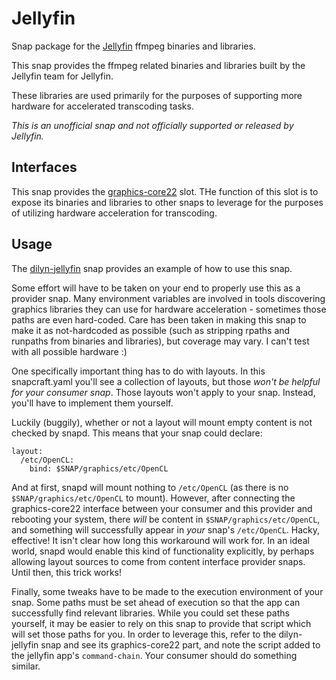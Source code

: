 # Jellyfin

Snap package for the [Jellyfin](https://jellyfin.org/) ffmpeg binaries and libraries.

This snap provides the ffmpeg related binaries and libraries built by the
Jellyfin team for Jellyfin.

These libraries are used primarily for the purposes of supporting more hardware
for accelerated transcoding tasks.

*This is an unofficial snap and not officially supported or released by Jellyfin.*

## Interfaces

This snap provides the [graphics-core22](https://canonical.com/mir/docs/the-graphics-core22-snap-interface)
slot. THe function of this slot is to expose its binaries and libraries to
other snaps to leverage for the purposes of utilizing hardware acceleration for
transcoding.

## Usage

The [dilyn-jellyfin](../jellyfin) snap provides an example of how to use this snap.

Some effort will have to be taken on your end to properly use this as a provider
snap. Many environment variables are involved in tools discovering graphics
libraries they can use for hardware acceleration - sometimes those paths
are even hard-coded. Care has been taken in making this snap to make it as
not-hardcoded as possible (such as stripping rpaths and runpaths from binaries
and libraries), but coverage may vary. I can't test with all possible hardware
:)

One specifically important thing has to do with layouts. In this snapcraft.yaml
you'll see a collection of layouts, but those *won't be helpful for your
consumer snap*. Those layouts won't apply to your snap. Instead, you'll have to
implement them yourself.

Luckily (buggily), whether or not a layout will mount empty content is not
checked by snapd. This means that your snap could declare:

```
layout:
  /etc/OpenCL:
    bind: $SNAP/graphics/etc/OpenCL
```

And at first, snapd will mount nothing to `/etc/OpenCL` (as there is no
`$SNAP/graphics/etc/OpenCL` to mount). However, after connecting the
graphics-core22 interface between your consumer and this provider and rebooting
your system, there *will* be content in `$SNAP/graphics/etc/OpenCL`, and
something will successfully appear in *your* snap's `/etc/OpenCL`. Hacky,
effective! It isn't clear how long this workaround will work for. In an ideal
world, snapd would enable this kind of functionality explicitly, by perhaps
allowing layout sources to come from content interface provider snaps. Until
then, this trick works!

Finally, some tweaks have to be made to the execution environment of your snap.
Some paths must be set ahead of execution so that the app can successfully
find relevant libraries. While you could set these paths yourself, it may be
easier to rely on this snap to provide that script which will set those paths
for you. In order to leverage this, refer to the dilyn-jellyfin snap and see
its graphics-core22 part, and note the script added to the jellyfin app's
`command-chain`. Your consumer should do something similar.
